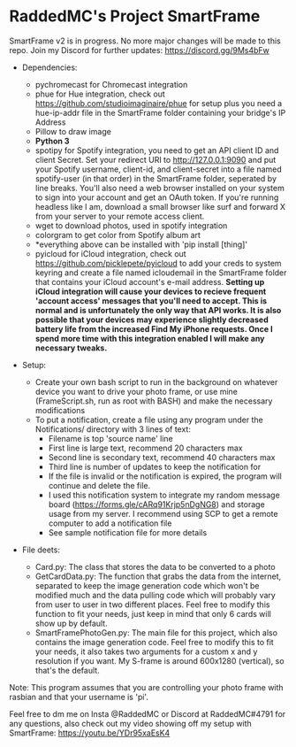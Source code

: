 # RaddedMC's Project SmartFrame
SmartFrame v2 is in progress. No more major changes will be made to this repo. Join my Discord for further updates: https://discord.gg/9Ms4bFw

- Dependencies:
	- pychromecast for Chromecast integration
	- phue for Hue integration, check out https://github.com/studioimaginaire/phue for setup plus you need a hue-ip-addr file in the SmartFrame folder containing your bridge's IP Address
	- Pillow to draw image
	- **Python 3**
	- spotipy for Spotify integration, you need to get an API client ID and client Secret. Set your redirect URI to http://127.0.0.1:9090 and put your Spotify username, client-id, and client-secret into a file named spotify-user (in that order) in the SmartFrame folder, seperated by line breaks. You'll also need a web browser installed on your system to sign into your account and get an OAuth token. If you're running headless like I am, download a small browser like surf and forward X from your server to your remote access client.
	- wget to download photos, used in spotify integration
	- colorgram to get color from Spotify album art
	- *everything above can be installed with 'pip install \[thing\]'
	- pyicloud for iCloud integration, check out https://github.com/picklepete/pyicloud to add your creds to system keyring and create a file named icloudemail in the SmartFrame folder that contains your iCloud account's e-mail address.
		**Setting up iCloud integration will cause your devices to recieve frequent 'account access' messages that you'll need to accept. This is normal and is unfortunately the only way that API works. It is also possible that your devices may experience slightly decreased battery life from the increased Find My iPhone requests. Once I spend more time with this integration enabled I will make any necessary tweaks.**
	
- Setup:
	- Create your own bash script to run in the background on whatever device you want to drive your photo frame, or use mine (FrameScript.sh, run as root with BASH) and make the necessary modifications
	- To put a notification, create a file using any program under the Notifications/ directory with 3 lines of text:
		- Filename is top 'source name' line
		- First line is large text, recommend 20 characters max
		- Second line is secondary text, recommend 40 characters max
		- Third line is number of updates to keep the notification for
		- If the file is invalid or the notification is expired, the program will continue and delete the file.
		- I used this notification system to integrate my random message board (https://forms.gle/cARq91Krjp5nDgNG8) and storage usage from my server. I recommend using SCP to get a remote computer to add a notification file 
		- See sample notification file for more details
		
- File deets:
	- Card.py: The class that stores the data to be converted to a photo
	- GetCardData.py: The function that grabs the data from the internet, separated to keep the image generation code which won't be modified much and the data pulling code which will probably vary from user to user in two different places. Feel free to modify this function to fit your needs, just keep in mind that only 6 cards will show up by default.
	- SmartFramePhotoGen.py: The main file for this project, which also contains the image generation code. Feel free to modify this to fit your needs, it also takes two arguments for a custom x and y resolution if you want. My S-frame is around 600x1280 (vertical), so that's the default.

Note: This program assumes that you are controlling your photo frame with rasbian and that your username is 'pi'.
	
Feel free to dm me on Insta @RaddedMC or Discord at RaddedMC#4791 for any questions, also check out my video showing off my setup with SmartFrame: https://youtu.be/YDr95xaEsK4

